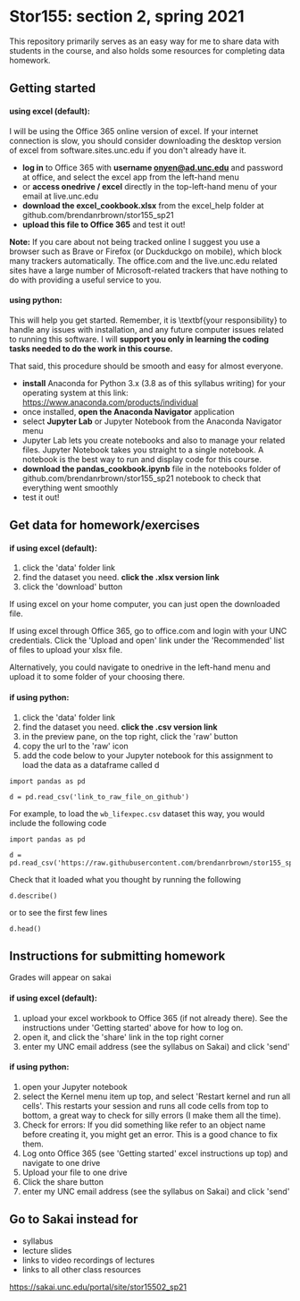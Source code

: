 # Stor155: section 2, spring 2021
This repository primarily serves as an easy way for me to share data with students in the course, and also holds some resources for completing data homework.

## Getting started

#### using excel (default):
I will be using the Office 365 online version of excel. If your internet connection is slow, you should consider downloading the desktop version of excel from software.sites.unc.edu if you don't already have it.

- **log in** to Office 365 with **username onyen@ad.unc.edu** and password at office, and select the excel app from the left-hand menu
- or **access onedrive / excel** directly in the top-left-hand menu of your email at live.unc.edu
- **download the excel_cookbook.xlsx** from the excel_help folder at github.com/brendanrbrown/stor155_sp21
- **upload this file to Office 365** and test it out!

**Note:** If you care about not being tracked online I suggest you use a browser such as Brave or Firefox (or Duckduckgo on mobile), which block many trackers automatically. The office.com and the live.unc.edu related sites have a large number of Microsoft-related trackers that have nothing to do with providing a useful service to you.

#### using python:
This will help you get started. Remember, it is \textbf{your responsibility} to handle any issues with installation, and any future computer issues related to running this software. I will **support you only in learning the coding tasks needed to do the work in this course.**

That said, this procedure should be smooth and easy for almost everyone.

- **install** Anaconda for Python 3.x (3.8 as of this syllabus writing) for your operating system at this link: https://www.anaconda.com/products/individual
- once installed, **open the Anaconda Navigator** application
- select **Jupyter Lab** or Jupyter Notebook from the Anaconda Navigator menu
- Jupyter Lab lets you create notebooks and also to manage your related files. Jupyter Notebook takes you straight to a single notebook. A notebook is the best way to run and display code for this course.
- **download the pandas_cookbook.ipynb** file in the notebooks folder of github.com/brendanrbrown/stor155_sp21 notebook to check that everything went smoothly
- test it out!


## Get data for homework/exercises

#### if using excel (default):

1. click the 'data' folder link
2. find the dataset you need. **click the .xlsx version link**
3. click the 'download' button

If using excel on your home computer, you can just open the downloaded file.

If using excel through Office 365, go to office.com and login with your UNC credentials. Click the 'Upload and open' link under the 'Recommended' list of files to upload your xlsx file.

Alternatively, you could navigate to onedrive in the left-hand menu and upload it to some folder of your choosing there.


#### if using python:

1. click the 'data' folder link
2. find the dataset you need. **click the .csv version link**
3. in the preview pane, on the top right, click the 'raw' button
4. copy the url to the 'raw' icon
5. add the code below to your Jupyter notebook for this assignment to load the data as a dataframe called d

```
import pandas as pd

d = pd.read_csv('link_to_raw_file_on_github')
```

For example, to load the `wb_lifexpec.csv` dataset this way, you would include the following code

```
import pandas as pd

d = pd.read_csv('https://raw.githubusercontent.com/brendanrbrown/stor155_sp21/main/data/wb_lifexpec.csv')
```

Check that it loaded what you thought by running the following

```
d.describe()
```

or to see the first few lines

```
d.head()
```

## Instructions for submitting homework
Grades will appear on sakai

#### if using excel (default):
1. upload your excel workbook to Office 365 (if not already there). See the instructions under 'Getting started' above for how to log on.
2. open it, and click the 'share' link in the top right corner
3. enter my UNC email address (see the syllabus on Sakai) and click 'send'


#### if using python:
1. open your Jupyter notebook
2. select the Kernel menu item up top, and select 'Restart kernel and run all cells'. This restarts your session and runs all code cells from top to bottom, a great way to check for silly errors (I make them all the time).
3. Check for errors: If you did something like refer to an object name before creating it, you might get an error. This is a good chance to fix them.
4. Log onto Office 365 (see 'Getting started' excel instructions up top) and navigate to one drive
5. Upload your file to one drive
6. Click the share button
7. enter my UNC email address (see the syllabus on Sakai) and click 'send'



## Go to Sakai instead for

- syllabus
- lecture slides
- links to video recordings of lectures
- links to all other class resources

https://sakai.unc.edu/portal/site/stor15502_sp21
